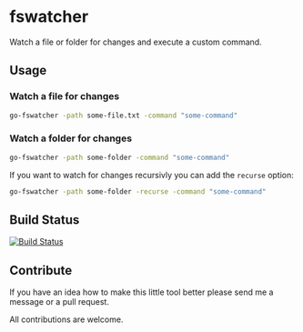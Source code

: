 # fswatcher

Watch a file or folder for changes and execute a custom command.



## Usage

### Watch a file for changes

```bash
go-fswatcher -path some-file.txt -command "some-command"
```

### Watch a folder for changes

```bash
go-fswatcher -path some-folder -command "some-command"
```

If you want to watch for changes recursivly you can add the `recurse` option:

```bash
go-fswatcher -path some-folder -recurse -command "some-command"
```

## Build Status

[![Build Status](https://travis-ci.org/andreaskoch/go-fswatcher.png?branch=master)](https://travis-ci.org/andreaskoch/go-fswatcher)

## Contribute

If you have an idea how to make this little tool better please send me a message or a pull request.

All contributions are welcome.